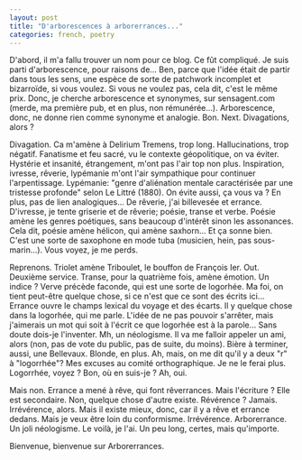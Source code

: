 ```yaml
---
layout: post
title: "D'arborescences à arborerrances..."
categories: french, poetry
---
```

  
D'abord, il m'a fallu trouver un nom pour ce blog. Ce fût compliqué. Je suis parti d'arborescence, pour raisons de... Ben, parce que l'idée était de partir dans tous les sens, une espèce de sorte de patchwork incomplet et bizarroïde, si vous voulez. Si vous ne voulez pas, cela dit, c'est le même prix. Donc, je cherche arborescence et synonymes, sur sensagent.com (merde, ma première pub, et en plus, non rémunérée...). Arborescence, donc, ne donne rien comme synonyme et analogie. Bon. Next. Divagations, alors ?  
  
Divagation. Ca m'amène à Delirium Tremens, trop long. Hallucinations, trop négatif. Fanatisme et feu sacré, vu le contexte géopolitique, on va éviter. Hystérie et insanité, étrangement, m'ont pas l'air top non plus. Inspiration, ivresse, rêverie, lypémanie m'ont l'air sympathique pour continuer l'arpentissage. Lypémanie: "genre d'aliénation mentale caractérisée par une tristesse profonde" selon Le Littré (1880). On évite aussi, ça vous va ? En plus, pas de lien analogiques... De rêverie, j'ai billevesée et errance. D'ivresse, je tente griserie et de rêverie; poésie, transe et verbe. Poésie amène les genres poétiques, sans beaucoup d'intérêt sinon les assonances. Cela dit, poésie amène hélicon, qui amène saxhorn... Et ça sonne bien. C'est une sorte de saxophone en mode tuba (musicien, hein, pas sous-marin...). Vous voyez, je me perds.  
  
Reprenons. Triolet amène Triboulet, le bouffon de François Ier. Out. Deuxième service. Transe, pour la quatrième fois, amène émotion. Un indice ? Verve précède faconde, qui est une sorte de logorhée. Ma foi, on tient peut-être quelque chose, si ce n'est que ce sont des écrits ici... Errance ouvre le champs lexical du voyage et des écarts. Il y quelque chose dans la logorhée, qui me parle. L'idée de ne pas pouvoir s'arrêter, mais j'aimerais un mot qui soit à l'écrit ce que logorhée est à la parole... Sans doute dois-je l'inventer. Mh, un néologisme. Il va me falloir appeler un ami, alors (non, pas de vote du public, pas de suite, du moins). Bière à terminer, aussi, une Bellevaux. Blonde, en plus. Ah, mais, on me dit qu'il y a deux "r" à "logorrhée"? Mes excuses au comité orthographique. Je ne le ferai plus. Logorrhée, voyez ? Bon, où en suis-je ? Ah, oui.  
  
Mais non. Errance a mené à rêve, qui font rêverrances. Mais l'écriture ? Elle est secondaire. Non, quelque chose d'autre existe. Révérence ? Jamais. Irrévérence, alors. Mais il existe mieux, donc, car il y a rêve et errance dedans. Mais je veux être loin du conformisme. Irrévérence. Arborerrance. Un joli néologisme. Le voilà, je l'ai. Un peu long, certes, mais qu'importe.  
  
Bienvenue, bienvenue sur Arborerrances.
